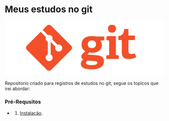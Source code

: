 # Meus estudos no git

![alt text](img/logo-git.png)

Repositorio criado para registros de estudos no git, segue os topicos que irei abordar:

### Pré-Requsitos

- 1. [Instalação](01-pre-requisitos/01-instalacao).

